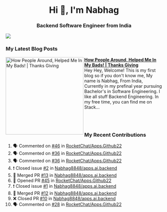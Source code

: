  
<h1 align="center">Hi 👋, I'm Nabhag</h1>
<h3 align="center">Backend Software Engineer from India</h3>

<img src="Twitter header - 2.png"/>

### My Latest Blog Posts 
<!-- HASHNODE_BLOG:START -->
<p align="left">
<a href="https://nabhagmotivaras.hashnode.dev//experience-2022" title="How People Around, Helped Me In My Bads!  | Thanks Giving"><img src="https://cdn.hashnode.com/res/hashnode/image/stock/unsplash/d1956810eb099b7959df44d932fa9fe4.jpeg" alt="How People Around, Helped Me In My Bads!  | Thanks Giving" width="250px" align="left" /></a>
<a href="https://nabhagmotivaras.hashnode.dev//experience-2022" title="How People Around, Helped Me In My Bads!  | Thanks Giving"><strong>How People Around, Helped Me In My Bads!  | Thanks Giving</strong></a>
<br/> Hey Hey, Welcome! This is my first blog so if you don't know me, My name is Nabhag, From India, Currently in my prefinal year pursuing Bachelor's in Software Engineering. I like all stuff Backend Engineering. In my free time, you can find me on Stack... </p> <br/> <br/>
<!-- HASHNODE_BLOG:END -->
<p align=left>

 ### My Recent Contributions

<!--START_SECTION:activity-->
1. 🗣 Commented on [#46](https://github.com/RocketChat/Apps.Github22/issues/46) in [RocketChat/Apps.Github22](https://github.com/RocketChat/Apps.Github22)
2. 🗣 Commented on [#36](https://github.com/RocketChat/Apps.Github22/issues/36) in [RocketChat/Apps.Github22](https://github.com/RocketChat/Apps.Github22)
3. 🗣 Commented on [#36](https://github.com/RocketChat/Apps.Github22/issues/36) in [RocketChat/Apps.Github22](https://github.com/RocketChat/Apps.Github22)
4. ❗️ Closed issue [#2](https://github.com/Nabhag8848/apps.ai.backend/issues/2) in [Nabhag8848/apps.ai.backend](https://github.com/Nabhag8848/apps.ai.backend)
5. 🎉 Merged PR [#13](https://github.com/Nabhag8848/apps.ai.backend/pull/13) in [Nabhag8848/apps.ai.backend](https://github.com/Nabhag8848/apps.ai.backend)
6. 💪 Opened PR [#45](https://github.com/RocketChat/Apps.Github22/pull/45) in [RocketChat/Apps.Github22](https://github.com/RocketChat/Apps.Github22)
7. ❗️ Closed issue [#1](https://github.com/Nabhag8848/apps.ai.backend/issues/1) in [Nabhag8848/apps.ai.backend](https://github.com/Nabhag8848/apps.ai.backend)
8. 🎉 Merged PR [#12](https://github.com/Nabhag8848/apps.ai.backend/pull/12) in [Nabhag8848/apps.ai.backend](https://github.com/Nabhag8848/apps.ai.backend)
9. ❌ Closed PR [#10](https://github.com/Nabhag8848/apps.ai.backend/pull/10) in [Nabhag8848/apps.ai.backend](https://github.com/Nabhag8848/apps.ai.backend)
10. 🗣 Commented on [#28](https://github.com/RocketChat/Apps.Github22/issues/28) in [RocketChat/Apps.Github22](https://github.com/RocketChat/Apps.Github22)
<!--END_SECTION:activity-->
 
 </p>


